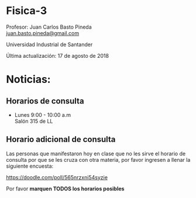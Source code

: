 # Fisica-3

Profesor: Juan Carlos Basto Pineda  
juan.basto.pineda@gmail.com

Universidad Industrial de Santander

Última actualización: 17 de agosto de 2018

# Noticias:

## Horarios de consulta

* Lunes 9:00 - 10:00 a.m  
Salón 315 de LL

## Horario adicional de consulta
Las personas que manifestaron hoy en clase que no les sirve el horario de consulta
por que se les cruza con otra materia, por favor ingresen a llenar la siguiente encuesta:  

<https://doodle.com/poll/565nrzxni54syzie>

Por favor **marquen TODOS los horarios posibles**



